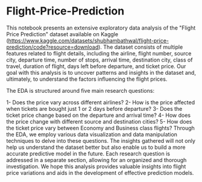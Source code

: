 # Flight-Price-Prediction
This notebook presents an extensive exploratory data analysis of the "Flight Price Prediction" dataset available on Kaggle (https://www.kaggle.com/datasets/shubhambathwal/flight-price-prediction/code?resource=download).
The dataset consists of multiple features related to flight details, including the airline, flight number, source city, departure time, number of stops, arrival time, destination city, class of travel, duration of flight, days left before departure, and ticket price.
Our goal with this analysis is to uncover patterns and insights in the dataset and, ultimately, to understand the factors influencing the flight prices.

The EDA is structured around five main research questions:

1- Does the price vary across different airlines?
2- How is the price affected when tickets are bought just 1 or 2 days before departure?
3- Does the ticket price change based on the departure and arrival time?
4- How does the price change with different source and destination cities?
5- How does the ticket price vary between Economy and Business class flights?
Through the EDA, we employ various data visualization and data manipulation techniques to delve into these questions. The insights gathered will not only help us understand the dataset better but also enable us to build a more accurate predictive model in the future.
Each research question is addressed in a separate section, allowing for an organized and thorough investigation. We hope this analysis provides valuable insights into flight price variations and aids in the development of effective prediction models.

